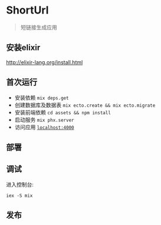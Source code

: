 # ShortUrl

> 短链接生成应用

## 安装elixir
http://elixir-lang.org/install.html

## 首次运行

  * 安装依赖  `mix deps.get`
  * 创建数据库及数据表  `mix ecto.create && mix ecto.migrate`
  * 安装前端依赖 `cd assets && npm install`
  * 启动服务 `mix phx.server`
  * 访问应用 [`localhost:4000`](http://localhost:4000)

## 部署

## 调试
进入控制台:

```
iex -S mix
```
## 发布

